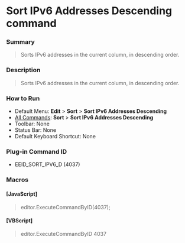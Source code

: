 # Sort IPv6 Addresses Descending command

### Summary

> Sorts IPv6 addresses in the current column, in descending order.

### Description

> Sorts IPv6 addresses in the current column, in descending order.

### How to Run

- Default Menu: **Edit** \> **Sort** \> **Sort IPv6 Addresses Descending**
- [All Commands](../tools/all_commands): **Sort** \> **Sort IPv6 Addresses Descending**
- Toolbar: None
- Status Bar: None
- Default Keyboard Shortcut: None

### Plug-in Command ID

- EEID\_SORT\_IPV6\_D (4037)

### Macros

#### \[JavaScript\]

> editor.ExecuteCommandByID(4037);

#### \[VBScript\]

> editor.ExecuteCommandByID 4037
